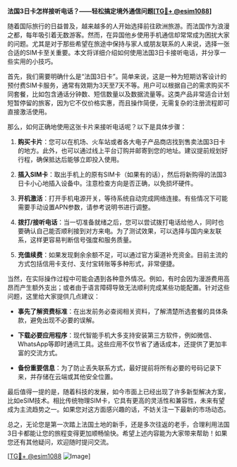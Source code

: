 **法国3日卡怎样接听电话？——轻松搞定境外通信问题[[TG💪+ @esim1088](https://t.me/s/esim1088)]**

随着国际旅行的日益普及，越来越多的人开始选择前往欧洲旅游。而法国作为浪漫之都，每年吸引着无数游客。然而，在异国他乡使用手机通信却常常成为困扰大家的问题。尤其是对于那些希望在旅途中保持与家人或朋友联系的人来说，选择一张合适的SIM卡至关重要。本文将详细介绍如何使用法国3日卡接听电话，并分享一些实用的小技巧。

首先，我们需要明确什么是“法国3日卡”。简单来说，这是一种为短期访客设计的预付费SIM卡服务，通常有效期为3天至7天不等。用户可以根据自己的需求购买不同套餐，比如包含通话分钟数、短信数量以及数据流量等。这类产品非常适合计划短暂停留的旅客，因为它不仅价格实惠，而且操作简便，无需复杂的注册流程即可直接激活使用。

那么，如何正确地使用这张卡片来接听电话呢？以下是具体步骤：

1. **购买卡片**：您可以在机场、火车站或者各大电子产品商店找到售卖法国3日卡的地方。此外，也可以通过线上平台订购并邮寄到您的地址。建议提前规划好行程，确保抵达后能够立即投入使用。

2. **插入SIM卡**：取出手机上的原有SIM卡（如果有的话），然后将新购得的法国3日卡小心地插入设备中。注意检查方向是否正确，以免损坏硬件。

3. **开机激活**：打开手机电源开关，等待系统自动完成网络连接。有些情况下可能需要手动设置APN参数，请参考说明书进行调整。

4. **拨打/接听电话**：当一切准备就绪之后，您可以尝试拨打电话给他人，同时也要确认自己能否顺利接到对方来电。为了测试效果，可以选择与国内亲友联系，这样更容易判断信号强度和服务质量。

5. **充值续费**：如果发现剩余余额不足，可以通过官方渠道补充资金。目前主流的方式包括信用卡支付、支付宝转账等多种形式，非常便捷。

当然，在实际操作过程中可能会遇到各种意外情况。例如，有时会因为漫游费用高昂而产生额外支出；或者由于语言障碍导致无法顺利完成某些功能配置。针对这些问题，这里给大家提供几点建议：

- **事先了解资费标准**：在出发前务必查阅相关资料，了解清楚所选套餐的具体条款，避免出现不必要的误解。
  
- **下载必要应用程序**：现代智能手机大多支持安装第三方软件，例如微信、WhatsApp等即时通讯工具。这些应用不仅节省了通话成本，还提供了更加丰富的交流方式。

- **备份重要信息**：为了防止丢失联系方式，最好提前将所有必要的号码记录下来，并存储在云端或其他安全位置。

最后值得一提的是，随着科技的发展，如今市面上已经出现了许多新型解决方案，比如eSIM技术。相比传统物理SIM卡，它具有更高的灵活性和兼容性，未来有望成为主流趋势之一。如果您对这方面感兴趣的话，不妨关注一下最新的市场动态。

总之，无论您是第一次踏上法国土地的新手，还是多次往返的老手，合理利用法国3日卡都能让您的旅程变得更加顺畅愉快。希望上述内容能为大家带来帮助！如果您还有其他疑问，欢迎随时提问交流。

[[TG💪+ @esim1088](https://t.me/s/esim1088) ![Image](https://i.postimg.cc/4NQfJmqS/Snipaste-2025-05-13-00-14-12.png)]